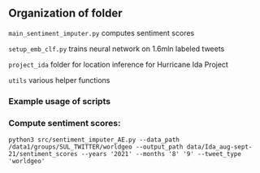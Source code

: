 ## Organization of folder

`main_sentiment_imputer.py` computes sentiment scores

`setup_emb_clf.py` trains neural network on 1.6mln labeled tweets

`project_ida` folder for location inference for Hurricane Ida Project

`utils` various helper functions

### Example usage of scripts

### Compute sentiment scores:
```
python3 src/sentiment_imputer_AE.py --data_path /data1/groups/SUL_TWITTER/worldgeo --output_path data/Ida_aug-sept-21/sentiment_scores --years '2021' --months '8' '9' --tweet_type 'worldgeo'
```


